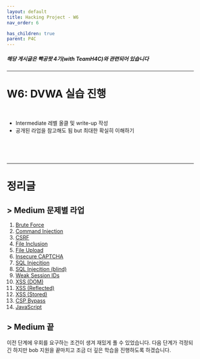 ```yaml
---
layout: default
title: Hacking Project - W6
nav_order: 6

has_children: true
parent: P4C
---
```


##### 해당 게시글은 빡공팟 4기(with TeamH4C)와 관련되어 있습니다
-----

# W6: DVWA 실습 진행

<br>

- Intermediate 레벨 올클 및 write-up 작성
- 공개된 라업을 참고해도 됨 but 최대한 확실히 이해하기

<br>
<br>
<br>

-----

# 정리글

## > Medium 문제별 라업

1. [Brute Force](https://jminis.github.io/docs/P4C/Day36/#-dvwa-brute-force)
2. [Command Injection](https://jminis.github.io/docs/P4C/Day36/#-dvwa-command-injection)
3. [CSRF](https://jminis.github.io/docs/P4C/Day36/#-dvwa--csrf)
4. [File Inclusion](https://jminis.github.io/docs/P4C/Day37/#-dvwa-file-inclusion)
5. [File Upload](https://jminis.github.io/docs/P4C/Day37/#-dvwa-file-upload)
6. [Insecure CAPTCHA](https://jminis.github.io/docs/P4C/Day38/#-dvwa-insecure-recaptcha)
7. [SQL Injecition](https://jminis.github.io/docs/P4C/Day39/#-dvwa-sql-injection)
8. [SQL Injecition (blind)](https://jminis.github.io/docs/P4C/Day39/#-dvwa-sql-injection-blind)
9. [Weak Session IDs](https://jminis.github.io/docs/P4C/Day39/#-dvwa-weak-session-ids)
10. [XSS (DOM)](https://jminis.github.io/docs/P4C/Day39/#-dvwa-dom-based-xss)
11. [XSS (Reflected)](https://jminis.github.io/docs/P4C/Day39/#-dvwa-reflected-xss)
12. [XSS (Stored)](https://jminis.github.io/docs/P4C/Day39/#-dvwa-stored-xss)
13. [CSP Bypass](https://jminis.github.io/docs/P4C/Day39/#-dvwa-csp-bypass)
14. [JavaScript](https://jminis.github.io/docs/P4C/Day39/#dvwa-javascript)

## > Medium 끝
이전 단계에 우회를 요구하는 조건이 생겨 재밌게 풀 수 있었습니다. 다음 단계가 걱정되긴 하지만 bob 지원을 끝마치고 조금 더 깊은 학습을 진행하도록 하겠습니다. 
